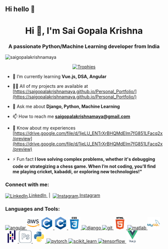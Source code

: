 ## Hi hello 👋

<!--
**SaiGopalaKrishnaMaya/SaiGopalaKrishnaMaya** is a ✨ _special_ ✨ repository because its `README.md` (this file) appears on your GitHub profile.

Here are some ideas to get you started:

- 🔭 I’m currently working on ...
- 🌱 I’m currently learning ...
- 👯 I’m looking to collaborate on ...
- 🤔 I’m looking for help with ...
- 💬 Ask me about ...
- 📫 How to reach me: ...
- 😄 Pronouns: ...
- ⚡ Fun fact: ...
-->

<h1 align="center">Hi 👋, I'm Sai Gopala Krishna</h1>
<h3 align="center">A passionate Python/Machine Learning developer from India</h3>

<p align="left"> <img src="https://komarev.com/ghpvc/?username=saigopalakrishnamaya&label=Profile%20views&color=0e75b6&style=flat" alt="saigopalakrishnamaya" /> </p>

<p align="center"> 
    <a href="https://github.com/ryo-ma/github-profile-trophy">
        <img src="https://github-profile-trophy.vercel.app/?username=saigopalakrishnamaya&theme=gruvbox&title=Commit,Repositories,Stars,Followers" alt="Trophies" />
    </a>
</p>


- 🌱 I’m currently learning **Vue.js, DSA, Angular**

- 👨‍💻 All of my projects are available at [https://saigopalakrishnamaya.github.io/Personal_Portfolio/](https://saigopalakrishnamaya.github.io/Personal_Portfolio/)

- 💬 Ask me about **Django, Python, Machine Learning**

- 📫 How to reach me **saigopalakrishnamaya@gmail.com**

- 📄 Know about my experiences [https://drive.google.com/file/d/1jeLU_ENTrXrBHQMdEIm7fG851LFacq2x/preview](https://drive.google.com/file/d/1jeLU_ENTrXrBHQMdEIm7fG851LFacq2x/preview)

- ⚡ Fun fact **I love solving complex problems, whether it's debugging code or strategizing a chess game. When I’m not coding, you’ll find me playing cricket, kabaddi, or exploring new technologies!"**

<h3 align="left">Connect with me:</h3>
<p align="left">
    <a href="https://www.linkedin.com/in/your-linkedin-profile" target="_blank">
        <img align="center" src="https://cdn.jsdelivr.net/npm/simple-icons@v3/icons/linkedin.svg" alt="LinkedIn" height="30" width="40" />
        <span>LinkedIn</span>
    </a>
    &nbsp;|&nbsp;
    <a href="https://www.instagram.com/your-instagram-profile" target="_blank">
        <img align="center" src="https://cdn.jsdelivr.net/npm/simple-icons@v3/icons/instagram.svg" alt="Instagram" height="30" width="40" />
        <span>Instagram</span>
    </a>
</p>

<h3 align="left">Languages and Tools:</h3>
<p align="left"> <a href="https://angular.io" target="_blank" rel="noreferrer"> <img src="https://angular.io/assets/images/logos/angular/angular.svg" alt="angular" width="40" height="40"/> </a> <a href="https://aws.amazon.com" target="_blank" rel="noreferrer"> <img src="https://raw.githubusercontent.com/devicons/devicon/master/icons/amazonwebservices/amazonwebservices-original-wordmark.svg" alt="aws" width="40" height="40"/> </a> <a href="https://www.cprogramming.com/" target="_blank" rel="noreferrer"> <img src="https://raw.githubusercontent.com/devicons/devicon/master/icons/c/c-original.svg" alt="c" width="40" height="40"/> </a> <a href="https://www.w3schools.com/cpp/" target="_blank" rel="noreferrer"> <img src="https://raw.githubusercontent.com/devicons/devicon/master/icons/cplusplus/cplusplus-original.svg" alt="cplusplus" width="40" height="40"/> </a> <a href="https://www.w3schools.com/css/" target="_blank" rel="noreferrer"> <img src="https://raw.githubusercontent.com/devicons/devicon/master/icons/css3/css3-original-wordmark.svg" alt="css3" width="40" height="40"/> </a> <a href="https://www.djangoproject.com/" target="_blank" rel="noreferrer"> <img src="https://cdn.worldvectorlogo.com/logos/django.svg" alt="django" width="40" height="40"/> </a> <a href="https://git-scm.com/" target="_blank" rel="noreferrer"> <img src="https://www.vectorlogo.zone/logos/git-scm/git-scm-icon.svg" alt="git" width="40" height="40"/> </a> <a href="https://www.w3.org/html/" target="_blank" rel="noreferrer"> <img src="https://raw.githubusercontent.com/devicons/devicon/master/icons/html5/html5-original-wordmark.svg" alt="html5" width="40" height="40"/> </a> <a href="https://www.mathworks.com/" target="_blank" rel="noreferrer"> <img src="https://upload.wikimedia.org/wikipedia/commons/2/21/Matlab_Logo.png" alt="matlab" width="40" height="40"/> </a> <a href="https://www.mysql.com/" target="_blank" rel="noreferrer"> <img src="https://raw.githubusercontent.com/devicons/devicon/master/icons/mysql/mysql-original-wordmark.svg" alt="mysql" width="40" height="40"/> </a> <a href="https://pandas.pydata.org/" target="_blank" rel="noreferrer"> <img src="https://raw.githubusercontent.com/devicons/devicon/2ae2a900d2f041da66e950e4d48052658d850630/icons/pandas/pandas-original.svg" alt="pandas" width="40" height="40"/> </a> <a href="https://www.photoshop.com/en" target="_blank" rel="noreferrer"> <img src="https://raw.githubusercontent.com/devicons/devicon/master/icons/photoshop/photoshop-line.svg" alt="photoshop" width="40" height="40"/> </a> <a href="https://www.python.org" target="_blank" rel="noreferrer"> <img src="https://raw.githubusercontent.com/devicons/devicon/master/icons/python/python-original.svg" alt="python" width="40" height="40"/> </a> <a href="https://pytorch.org/" target="_blank" rel="noreferrer"> <img src="https://www.vectorlogo.zone/logos/pytorch/pytorch-icon.svg" alt="pytorch" width="40" height="40"/> </a> <a href="https://scikit-learn.org/" target="_blank" rel="noreferrer"> <img src="https://upload.wikimedia.org/wikipedia/commons/0/05/Scikit_learn_logo_small.svg" alt="scikit_learn" width="40" height="40"/> </a> <a href="https://www.tensorflow.org" target="_blank" rel="noreferrer"> <img src="https://www.vectorlogo.zone/logos/tensorflow/tensorflow-icon.svg" alt="tensorflow" width="40" height="40"/> </a> <a href="https://vuejs.org/" target="_blank" rel="noreferrer"> <img src="https://raw.githubusercontent.com/devicons/devicon/master/icons/vuejs/vuejs-original-wordmark.svg" alt="vuejs" width="40" height="40"/> </a> </p>



